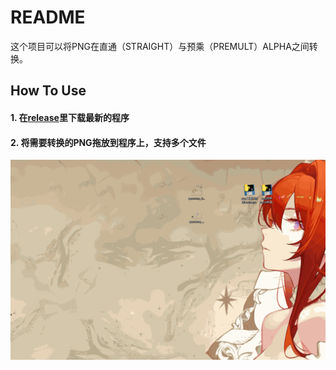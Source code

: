 # README
这个项目可以将PNG在直通（STRAIGHT）与预乘（PREMULT）ALPHA之间转换。
## How To Use
#### 1. 在[release](https://github.com/Satan-23333/PMA-Converter/releases/latest)里下载最新的程序
#### 2. 将需要转换的PNG拖放到程序上，支持多个文件
![演示](https://github.com/Satan-23333/PMA-Converter/blob/main/PMA.gif)
